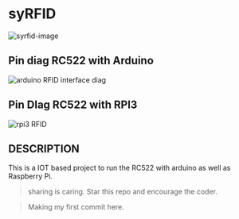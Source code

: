 # syRFID

![syrfid-image](images/syrfid.jpg)

## Pin diag RC522 with Arduino

![arduino RFID interface diag](images/Interfacing-of-RFID-RC522-with-Arduino.png)

## Pin DIag RC522 with RPI3

![rpi3 RFID](images/RFID-Rpi3.png)

## DESCRIPTION

This is a IOT based project to run the RC522 with arduino as well as Raspberry Pi.

>sharing is caring. Star this repo and encourage the coder.

>Making my first commit here.
